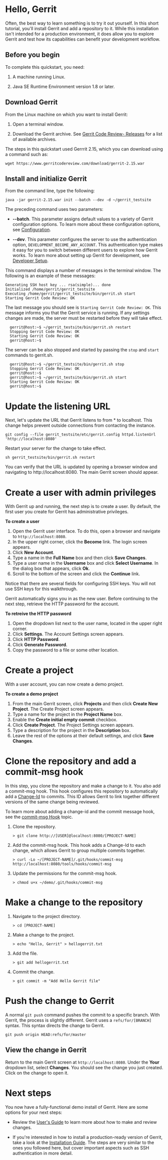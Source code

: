 # Hello, Gerrit
Often, the best way to learn something is to try it out yourself. In this short
tutorial, you'll install Gerrit and add a repository to it. While this
installation isn't intended for a production environment, it does allow you to
explore Gerrit and test how its capabilities can benefit your development
workflow.

## Before you begin

To complete this quickstart, you need:

1.  A machine running Linux.

2.  Java SE Runtime Environment version 1.8 or later.

## Download Gerrit

From the Linux machine on which you want to install Gerrit:

1. Open a terminal window.

2. Download the Gerrit archive. See
   [Gerrit Code Review- Releases](https://gerrit-releases.storage.googleapis.com/index.html) for a
   list of available archives.

The steps in this quickstart used Gerrrit 2.15, which you can download using a
command such as:

    wget https://www.gerritcodereview.com/download/gerrit-2.15.war

## Install and initialize Gerrit

From the command line, type the following:

    java -jar gerrit-2.15.war init --batch --dev -d ~/gerrit_testsite

The preceding command uses two parameters:

- **--batch**. This parameter assigns default values to a variety of Gerrit
  configuration options. To learn more about these configuration options, see
  [Configuration](https://gerrit-documentation.storage.googleapis.com/Documentation/2.14.5.1/config-gerrit.html).

- **--dev**. This parameter configures the server to use the authentication
  option, `DEVELOPMENT_BECOME_ANY_ACCOUNT`. This authentication type makes it
  easy for you to switch between different users to explore how Gerrit works.
  To learn more about setting up Gerrit for development, see
  [Developer Setup](https://gerrit-documentation.storage.googleapis.com/Documentation/2.14.5.1/dev-readme.html).

This command displays a number of messages in the terminal window. The following
is an example of these messages:

    Generating SSH host key ... rsa(simple)... done
    Initialized /home/gerrit/gerrit_testsite
    Executing /home/gerrit/gerrit_testsite/bin/gerrit.sh start
    Starting Gerrit Code Review: OK

The last message you should see is `Starting Gerrit Code Review: OK`. This
message informs you that the Gerrit service is running. If any settings changes
are made, the server must be restarted before they will take effect.

      gerrit@host:~$ ~/gerrit_testsite/bin/gerrit.sh restart
      Stopping Gerrit Code Review: OK
      Starting Gerrit Code Review: OK
      gerrit@host:~$

The server can be also stopped and started by passing the `stop` and `start`
commands to gerrit.sh.

      gerrit@host:~$ ~/gerrit_testsite/bin/gerrit.sh stop
      Stopping Gerrit Code Review: OK
      gerrit@host:~$
      gerrit@host:~$ ~/gerrit_testsite/bin/gerrit.sh start
      Starting Gerrit Code Review: OK
      gerrit@host:~$

# Update the listening URL

Next, let's update the URL that Gerrit listens to from * to localhost. This
change helps prevent outside connections from contacting the instance.

```
git config --file gerrit_testsite/etc/gerrit.config httpd.listenUrl 'http://localhost:8080'
```

Restart your server for the change to take effect.

```
sh gerrit_testsite/bin/gerrit.sh restart
```

You can verify that the URL is updated by opening a browser window and
navigating to http://localhost:8080. The main Gerrit screen should appear.

# Create a user with admin privileges

With Gerrit up and running, the next step is to create a user. By default, the
first user you create for Gerrit has administrative privileges.

**To create a user**

1. Open the Gerrit user interface. To do this, open a browser and navigate to
   `http://localhost:8080`.
2. In the upper right corner, click the **Become** link.
   The login screen appears.
3. Click **New Account**.
4. Type a name in the **Full Name** box and then click **Save Changes**.
5. Type a user name in the **Username** box and click **Select Username**.
   In the dialog box that appears, click **Ok**.
6. Scroll to the bottom of the screen and click the **Continue** link.

Notice that there are several fields for configuring SSH keys. You will not use
SSH keys for this walkthrough.

Gerrit automatically signs you in as the new user. Before continuing to the next
step, retrieve the HTTP password for the account.

**To retreive the HTTP password**

1. Open the dropdown list next to the user name, located in the upper right
   corner.
2. Click **Settings**.
   The Account Settings screen appears.
3. Click **HTTP Password**.
4. Click **Generate Password**.
5. Copy the password to a file or some other location.

# Create a project

With a user account, you can now create a demo project.

**To create a demo project**

1. From the main Gerrit screen, click **Projects** and then click
   **Create New Project**.
   The Create Project screen appears.
2. Type a name for the project in the **Project Name** box.
3. Enable the **Create initial empty commit** checkbox.
4. Click **Create Project**.
   The Project Settings screen appears.
5. Type a description for the project in the **Description** box.
6. Leave the rest of the options at their default settings, and click
   **Save Changes**.

# Clone the repository and add a commit-msg hook

In this step, you clone the repository and make a change to it. You also add a
commit-msg hook. This hook configures this repository to automatically add a
[Change-Id](https://gerrit-documentation.storage.googleapis.com/Documentation/2.15/user-changeid.html)
to commits. This ID allows Gerrit to link together different versions of the
same change being reviewed.

To learn more about adding a change-id and the commit message hook, see the
[commit-msg Hook](https://gerrit-documentation.storage.googleapis.com/Documentation/2.14.5.1/cmd-hook-commit-msg.html) topic.


1. Clone the repository.
   ```
   > git clone http://[USER]@localhost:8080/[PROJECT-NAME]
   ```
2. Add the commit-msg hook. This hook adds a Change-Id to each change, which
   allows Gerrit to group multiple commits together.
   ```
   > curl -Lo ~/[PROJECT-NAME]/.git/hooks/commit-msg  http://localhost:8080/tools/hooks/commit-msg
   ```
3. Update the permissions for the commit-msg hook.
   ```
   > chmod u+x ~/demo/.git/hooks/commit-msg
   ```

# Make a change to the repository

1. Navigate to the project directory.
   ```
   > cd [PROJECT-NAME]
   ```
2. Make a change to the project.
   ```
   > echo "Hello, Gerrit" > hellogerrit.txt
   ```
3. Add the file.
   ```
   > git add hellogerrit.txt
   ```
4. Commit the change.
   ```
   > git commit -m "Add Hello Gerrit file"
   ```

# Push the change to Gerrit

A normal `git push` command pushes the commit to a specific branch. With Gerrit,
the process is slightly different. Gerrit uses a `refs/for/[BRANCH]` syntax.
This syntax directs the change to Gerrit.

```
git push origin HEAD:refs/for/master
```
## View the change in Gerrit

Return to the main Gerrit screen at `http://localhost:8080`. Under the **Your**
dropdown list, select **Changes**. You should see the change you just created.
Click on the change to open it.

# Next steps

You now have a fully-functional demo install of Gerrit. Here are some options
for your next steps:

* Review the [User's Guide](https://gerrit-documentation.storage.googleapis.com/Documentation/2.14.5.1/intro-user.html)
  to learn more about how to make and review changes.

* If you're interested in how to install a production-ready version of Gerrit,
  take a look at the [Installation
  Guide](https://gerrit-documentation.storage.googleapis.com/Documentation/2.14.5.1/install.html).
  The steps are very similar to the ones you followed here, but cover important
  aspects such as SSH authentication in more detail.

